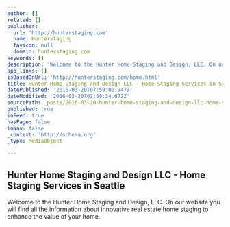 ```yaml
---
author: []
related: []
publisher:
  url: 'http://hunterstaging.com'
  name: Hunterstaging
  favicon: null
  domain: hunterstaging.com
keywords: []
description: 'Welcome to the Hunter Home Staging and Design, LLC. On our website you will find all the information about innovative real estate home staging to enhance the value of your home.'
app_links: []
isBasedOnUrl: 'http://hunterstaging.com/home.html'
title: Hunter Home Staging and Design LLC - Home Staging Services in Seattle
datePublished: '2016-03-20T07:59:00.947Z'
dateModified: '2016-03-20T07:58:34.672Z'
sourcePath: _posts/2016-03-20-hunter-home-staging-and-design-llc-home-staging-services-i.md
published: true
inFeed: true
hasPage: false
inNav: false
_context: 'http://schema.org'
_type: MediaObject

---
```

<article style=""><h1>Hunter Home Staging and Design LLC - Home Staging Services in Seattle</h1><p>Welcome to the Hunter Home Staging and Design, LLC. On our website you will find all the information about innovative real estate home staging to enhance the value of your home.</p></article>